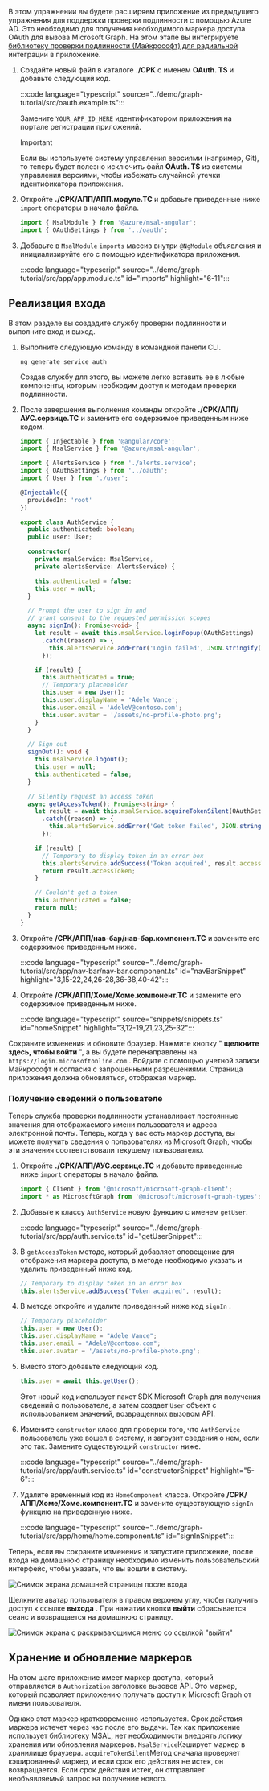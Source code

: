 <!-- markdownlint-disable MD002 MD041 -->

В этом упражнении вы будете расширяем приложение из предыдущего упражнения для поддержки проверки подлинности с помощью Azure AD. Это необходимо для получения необходимого маркера доступа OAuth для вызова Microsoft Graph. На этом этапе вы интегрируете [библиотеку проверки подлинности (Майкрософт) для радиальной](https://github.com/AzureAD/microsoft-authentication-library-for-js/blob/dev/lib/msal-angular/README.md) интеграции в приложение.

1. Создайте новый файл в каталоге **./СРК** с именем **OAuth. TS** и добавьте следующий код.

    :::code language="typescript" source="../demo/graph-tutorial/src/oauth.example.ts":::

    Замените `YOUR_APP_ID_HERE` идентификатором приложения на портале регистрации приложений.

    > [!IMPORTANT]
    > Если вы используете систему управления версиями (например, Git), то теперь будет полезно исключить файл **OAuth. TS** из системы управления версиями, чтобы избежать случайной утечки идентификатора приложения.

1. Откройте **./СРК/АПП/АПП.модуле.ТС** и добавьте приведенные ниже `import` операторы в начало файла.

    ```typescript
    import { MsalModule } from '@azure/msal-angular';
    import { OAuthSettings } from '../oauth';
    ```

1. Добавьте в `MsalModule` `imports` массив внутри `@NgModule` объявления и инициализируйте его с помощью идентификатора приложения.

    :::code language="typescript" source="../demo/graph-tutorial/src/app/app.module.ts" id="imports" highlight="6-11":::

## <a name="implement-sign-in"></a>Реализация входа

В этом разделе вы создадите службу проверки подлинности и выполните вход и выход.

1. Выполните следующую команду в командной панели CLI.

    ```Shell
    ng generate service auth
    ```

    Создав службу для этого, вы можете легко вставить ее в любые компоненты, которым необходим доступ к методам проверки подлинности.

1. После завершения выполнения команды откройте **./СРК/АПП/АУС.сервице.ТС** и замените его содержимое приведенным ниже кодом.

    ```typescript
    import { Injectable } from '@angular/core';
    import { MsalService } from '@azure/msal-angular';

    import { AlertsService } from './alerts.service';
    import { OAuthSettings } from '../oauth';
    import { User } from './user';

    @Injectable({
      providedIn: 'root'
    })

    export class AuthService {
      public authenticated: boolean;
      public user: User;

      constructor(
        private msalService: MsalService,
        private alertsService: AlertsService) {

        this.authenticated = false;
        this.user = null;
      }

      // Prompt the user to sign in and
      // grant consent to the requested permission scopes
      async signIn(): Promise<void> {
        let result = await this.msalService.loginPopup(OAuthSettings)
          .catch((reason) => {
            this.alertsService.addError('Login failed', JSON.stringify(reason, null, 2));
          });

        if (result) {
          this.authenticated = true;
          // Temporary placeholder
          this.user = new User();
          this.user.displayName = 'Adele Vance';
          this.user.email = 'AdeleV@contoso.com';
          this.user.avatar = '/assets/no-profile-photo.png';
        }
      }

      // Sign out
      signOut(): void {
        this.msalService.logout();
        this.user = null;
        this.authenticated = false;
      }

      // Silently request an access token
      async getAccessToken(): Promise<string> {
        let result = await this.msalService.acquireTokenSilent(OAuthSettings)
          .catch((reason) => {
            this.alertsService.addError('Get token failed', JSON.stringify(reason, null, 2));
          });

        if (result) {
          // Temporary to display token in an error box
          this.alertsService.addSuccess('Token acquired', result.accessToken);
          return result.accessToken;
        }

        // Couldn't get a token
        this.authenticated = false;
        return null;
      }
    }
    ```

1. Откройте **/СРК/АПП/нав-бар/нав-бар.компонент.ТС** и замените его содержимое приведенным ниже.

    :::code language="typescript" source="../demo/graph-tutorial/src/app/nav-bar/nav-bar.component.ts" id="navBarSnippet" highlight="3,15-22,24,26-28,36-38,40-42":::

1. Откройте **/СРК/АПП/Хоме/Хоме.компонент.ТС** и замените его содержимое приведенным ниже.

    :::code language="typescript" source="snippets/snippets.ts" id="homeSnippet" highlight="3,12-19,21,23,25-32":::

Сохраните изменения и обновите браузер. Нажмите кнопку " **щелкните здесь, чтобы войти** ", а вы будете перенаправлены на `https://login.microsoftonline.com` . Войдите с помощью учетной записи Майкрософт и согласия с запрошенными разрешениями. Страница приложения должна обновляться, отображая маркер.

### <a name="get-user-details"></a>Получение сведений о пользователе

Теперь служба проверки подлинности устанавливает постоянные значения для отображаемого имени пользователя и адреса электронной почты. Теперь, когда у вас есть маркер доступа, вы можете получить сведения о пользователях из Microsoft Graph, чтобы эти значения соответствовали текущему пользователю.

1. Откройте **./СРК/АПП/АУС.сервице.ТС** и добавьте приведенные ниже `import` операторы в начало файла.

    ```typescript
    import { Client } from '@microsoft/microsoft-graph-client';
    import * as MicrosoftGraph from '@microsoft/microsoft-graph-types';
    ```

1. Добавьте к классу `AuthService` новую функцию с именем `getUser`.

    :::code language="typescript" source="../demo/graph-tutorial/src/app/auth.service.ts" id="getUserSnippet":::

1. В `getAccessToken` методе, который добавляет оповещение для отображения маркера доступа, в методе необходимо указать и удалить приведенный ниже код.

    ```typescript
    // Temporary to display token in an error box
    this.alertsService.addSuccess('Token acquired', result);
    ```

1. В методе откройте и удалите приведенный ниже код `signIn` .

    ```typescript
    // Temporary placeholder
    this.user = new User();
    this.user.displayName = "Adele Vance";
    this.user.email = "AdeleV@contoso.com";
    this.user.avatar = '/assets/no-profile-photo.png';
    ```

1. Вместо этого добавьте следующий код.

    ```typescript
    this.user = await this.getUser();
    ```

    Этот новый код использует пакет SDK Microsoft Graph для получения сведений о пользователе, а затем создает `User` объект с использованием значений, возвращенных вызовом API.

1. Измените `constructor` класс для проверки того, что `AuthService` пользователь уже вошел в систему, и загрузит сведения о нем, если это так. Замените существующий `constructor` ниже.

    :::code language="typescript" source="../demo/graph-tutorial/src/app/auth.service.ts" id="constructorSnippet" highlight="5-6":::

1. Удалите временный код из `HomeComponent` класса. Откройте **/СРК/АПП/Хоме/Хоме.компонент.ТС** и замените существующую `signIn` функцию на приведенную ниже.

    :::code language="typescript" source="../demo/graph-tutorial/src/app/home/home.component.ts" id="signInSnippet":::

Теперь, если вы сохраните изменения и запустите приложение, после входа на домашнюю страницу необходимо изменить пользовательский интерфейс, чтобы указать, что вы вошли в систему.

![Снимок экрана домашней страницы после входа](./images/add-aad-auth-01.png)

Щелкните аватар пользователя в правом верхнем углу, чтобы получить доступ к ссылке **выхода** . При нажатии кнопки **выйти** сбрасывается сеанс и возвращается на домашнюю страницу.

![Снимок экрана с раскрывающимся меню со ссылкой "выйти"](./images/add-aad-auth-02.png)

## <a name="storing-and-refreshing-tokens"></a>Хранение и обновление маркеров

На этом шаге приложение имеет маркер доступа, который отправляется в `Authorization` заголовке вызовов API. Это маркер, который позволяет приложению получать доступ к Microsoft Graph от имени пользователя.

Однако этот маркер кратковременно используется. Срок действия маркера истечет через час после его выдачи. Так как приложение использует библиотеку MSAL, нет необходимости внедрять логику хранения или обновления маркеров. `MsalService`Кэширует маркер в хранилище браузера. `acquireTokenSilent`Метод сначала проверяет кэшированный маркер, и если срок его действия не истек, он возвращается. Если срок действия истек, он отправляет необъявляемый запрос на получение нового.
